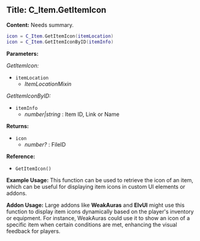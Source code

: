 ## Title: C_Item.GetItemIcon

**Content:**
Needs summary.
```lua
icon = C_Item.GetItemIcon(itemLocation)
icon = C_Item.GetItemIconByID(itemInfo)
```

**Parameters:**

*GetItemIcon:*
- `itemLocation`
  - *ItemLocationMixin*

*GetItemIconByID:*
- `itemInfo`
  - *number|string* : Item ID, Link or Name

**Returns:**
- `icon`
  - *number?* : FileID

**Reference:**
- `GetItemIcon()`

**Example Usage:**
This function can be used to retrieve the icon of an item, which can be useful for displaying item icons in custom UI elements or addons.

**Addon Usage:**
Large addons like **WeakAuras** and **ElvUI** might use this function to display item icons dynamically based on the player's inventory or equipment. For instance, WeakAuras could use it to show an icon of a specific item when certain conditions are met, enhancing the visual feedback for players.